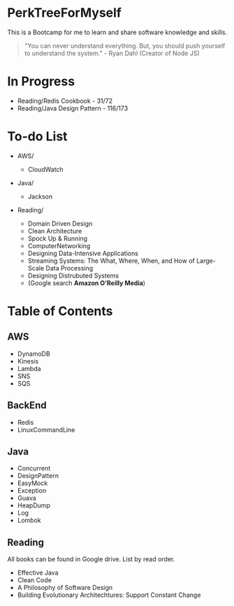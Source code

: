# PerkTreeForMyself
This is a Bootcamp for me to learn and share software knowledge and skills.

> "You can never understand everything. But, you should push yourself to understand the system." - Ryan Dahl (Creator of Node JS)

# In Progress
- Reading/Redis Cookbook - 31/72
- Reading/Java Design Pattern - 116/173

# To-do List
- AWS/
  - CloudWatch

- Java/
  - Jackson
 
- Reading/
  - Domain Driven Design
  - Clean Architecture
  - Spock Up & Running
  - ComputerNetworking
  - Designing Data-Intensive Applications
  - Streaming Systems: The What, Where, When, and How of Large-Scale Data Processing
  - Designing Distrubuted Systems
  - (Google search **Amazon O'Reilly Media**)

# Table of Contents
## AWS
- DynamoDB
- Kinesis
- Lambda
- SNS
- SQS

## BackEnd
- Redis
- LinuxCommandLine

## Java
- Concurrent
- DesignPattern
- EasyMock
- Exception
- Guava
- HeapDump
- Log
- Lombok

## Reading
All books can be found in Google drive. List by read order.
- Effective Java
- Clean Code
- A Philosophy of Software Design
- Building Evolutionary Architechtures: Support Constant Change
